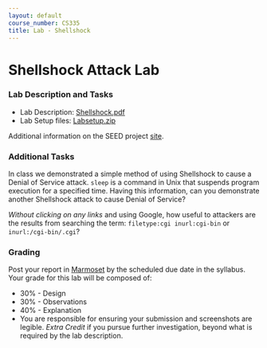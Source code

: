 ```yaml
---
layout: default
course_number: CS335
title: Lab - Shellshock
---
```


# Shellshock Attack Lab

### Lab Description and Tasks

- Lab Description: [Shellshock.pdf](shellshock/Shellshock.pdf)
- Lab Setup files: [Labsetup.zip](shellshock/Labsetup.zip)

Additional information on the SEED project [site](https://seedsecuritylabs.org/Labs_20.04/Web/Shellshock/).

### Additional Tasks

In class we demonstrated a simple method of using Shellshock to cause a Denial of Service attack. ```sleep``` is a command in Unix that suspends program execution for a specified time. Having this information, can you demonstrate another Shellshock attack to cause Denial of Service?

_Without clicking on any links_ and using Google, how useful to attackers are the results from searching the term: ```filetype:cgi inurl:cgi-bin``` or ```inurl:/cgi-bin/.cgi```?  

### Grading

Post your report in [Marmoset](https://cs.ycp.edu/marmoset) by the scheduled due date in the syllabus. Your grade for this lab will be composed of:
- 30% - Design
- 30% - Observations
- 40% - Explanation
-  You are responsible for ensuring your submission and screenshots are legible. *Extra Credit* if you pursue further investigation, beyond what is required by the lab description.
